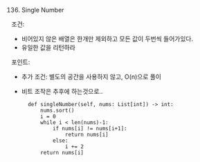 136. Single Number

조건:
- 비어있지 않은 배열은 한개만 제외하고 모든 값이 두번씩 들어가있다.
- 유일한 값을 리턴하라

포인트:
- 추가 조건: 별도의 공간을 사용하지 않고, O(n)으로 풀이
- 비트 조작은 추후에 하는것으로..

        def singleNumber(self, nums: List[int]) -> int:
            nums.sort()
            i = 0
            while i < len(nums)-1:
                if nums[i] != nums[i+1]:
                    return nums[i]
                else:
                    i += 2
            return nums[i]
